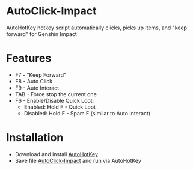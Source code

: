 # AutoClick-Impact
AutoHotKey hotkey script automatically clicks, picks up items, and "keep forward" for Genshin Impact
# Features
- F7 - "Keep Forward"
- F8 - Auto Click
- F9 - Auto Interact
- TAB - Force stop the current one
- F6 - Enable/Disable Quick Loot:
  - Enabled: Hold F - Quick Loot
  - Disabled: Hold F - Spam F (similar to Auto Interact)
# Installation
- Download and install [AutoHotKey](https://www.autohotkey.com/)
- Save file [AutoClick-Impact](https://raw.githubusercontent.com/CleveTok3125/AutoClick-Impact/main/AutoClick-Impact.ahk) and run via AutoHotKey
